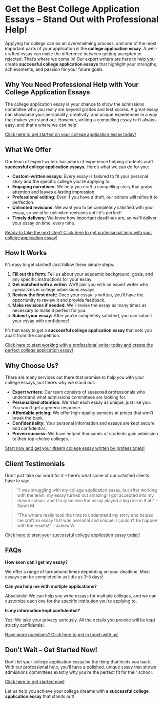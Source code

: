 # Get the Best College Application Essays – Stand Out with Professional Help!

Applying for college can be an overwhelming process, and one of the most important parts of your application is the **college application essay**. A well-crafted essay can make the difference between getting accepted or rejected. That’s where we come in! Our expert writers are here to help you create **successful college application essays** that highlight your strengths, achievements, and passion for your future goals.

## Why You Need Professional Help with Your College Application Essays

The college application essay is your chance to show the admissions committee who you really are beyond grades and test scores. A great essay can showcase your personality, creativity, and unique experiences in a way that makes you stand out. However, writing a compelling essay isn’t always easy, and that's where we can help!

[Click here to get started on your college application essay today!](https://tinyurl.com/topessay?keyword=successful+college+application+essays)

## What We Offer

Our team of expert writers has years of experience helping students craft **successful college application essays**. Here’s what we can do for you:

- **Custom-written essays:** Every essay is tailored to fit your personal story and the specific college you're applying to.
- **Engaging narratives:** We help you craft a compelling story that grabs attention and leaves a lasting impression.
- **Professional editing:** Even if you have a draft, our editors will refine it to perfection.
- **Unlimited revisions:** We want you to be completely satisfied with your essay, so we offer unlimited revisions until it's perfect!
- **Timely delivery:** We know how important deadlines are, so we’ll deliver your essay on time, every time.

[Ready to take the next step? Click here to get professional help with your college application essay!](https://tinyurl.com/topessay?keyword=successful+college+application+essays)

## How It Works

It’s easy to get started! Just follow these simple steps:

1. **Fill out the form:** Tell us about your academic background, goals, and any specific instructions for your essay.
2. **Get matched with a writer:** We’ll pair you with an expert writer who specializes in college admissions essays.
3. **Review the first draft:** Once your essay is written, you’ll have the opportunity to review it and provide feedback.
4. **Make revisions if needed:** We’ll revise the essay as many times as necessary to make it perfect for you.
5. **Submit your essay:** After you’re completely satisfied, you can submit your essay with confidence!

It’s that easy to get a **successful college application essay** that sets you apart from the competition.

[Click here to start working with a professional writer today and create the perfect college application essay!](https://tinyurl.com/topessay?keyword=successful+college+application+essays)

## Why Choose Us?

There are many services out there that promise to help you with your college essays, but here’s why we stand out:

- **Expert writers:** Our team consists of seasoned professionals who understand what admissions committees are looking for.
- **Personalized attention:** We treat each essay as unique, just like you. You won’t get a generic response.
- **Affordable pricing:** We offer high-quality services at prices that won’t break the bank.
- **Confidentiality:** Your personal information and essays are kept secure and confidential.
- **Proven success:** We have helped thousands of students gain admission to their top-choice colleges.

[Start now and get your dream college essay written by professionals!](https://tinyurl.com/topessay?keyword=successful+college+application+essays)

## Client Testimonials

Don’t just take our word for it – here’s what some of our satisfied clients have to say:

> "I was struggling with my college application essay, but after working with the team, my essay turned out amazing! I got accepted into my dream school, and I truly believe the essay played a big role in that!" – Sarah M.

> "The writers really took the time to understand my story and helped me craft an essay that was personal and unique. I couldn’t be happier with the results!" – James W.

[Click here to start your successful college application essay today!](https://tinyurl.com/topessay?keyword=successful+college+application+essays)

## FAQs

**How soon can I get my essay?**

We offer a range of turnaround times depending on your deadline. Most essays can be completed in as little as 3-5 days!

**Can you help me with multiple applications?**

Absolutely! We can help you write essays for multiple colleges, and we can customize each one for the specific institution you're applying to.

**Is my information kept confidential?**

Yes! We take your privacy seriously. All the details you provide will be kept strictly confidential.

[Have more questions? Click here to get in touch with us!](https://tinyurl.com/topessay?keyword=successful+college+application+essays)

## Don’t Wait – Get Started Now!

Don’t let your college application essay be the thing that holds you back. With our professional help, you’ll have a polished, unique essay that shows admissions committees exactly why you’re the perfect fit for their school.

[Click here to get started now!](https://tinyurl.com/topessay?keyword=successful+college+application+essays)

Let us help you achieve your college dreams with a **successful college application essay** that stands out!
